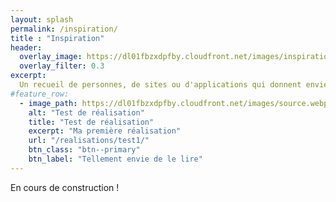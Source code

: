 ```yaml
---
layout: splash
permalink: /inspiration/
title : "Inspiration"   
header:
  overlay_image: https://dl01fbzxdpfby.cloudfront.net/images/inspiration.webp
  overlay_filter: 0.3
excerpt:
  Un recueil de personnes, de sites ou d'applications qui donnent envie de visualiser des données
#feature_row:
  - image_path: https://dl01fbzxdpfby.cloudfront.net/images/source.webp
    alt: "Test de réalisation"
    title: "Test de réalisation"
    excerpt: "Ma première réalisation"
    url: "/realisations/test1/"
    btn_class: "btn--primary"
    btn_label: "Tellement envie de le lire"
---
```


En cours de construction !

